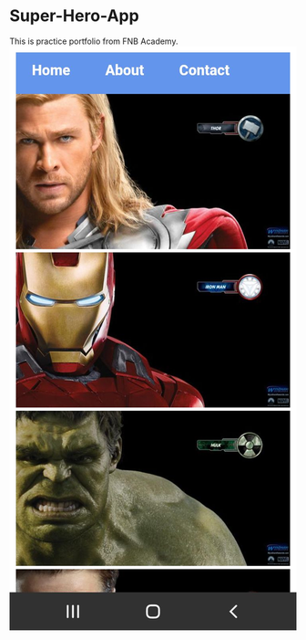 # Super-Hero-App
This is practice portfolio from FNB Academy.
![image alt](https://github.com/Charmaine-byte/Super-Hero-App/blob/80f17e4c615b9699dc1830696d9f90d5f01d01ba/Screenshot_20250620-151722.jpg)
